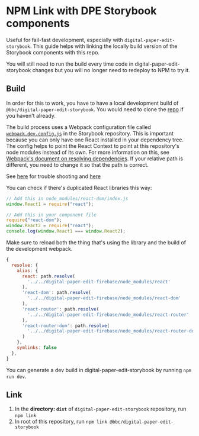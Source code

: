 # NPM Link with DPE Storybook components

Useful for fail-fast development, especially with `digital-paper-edit-storybook`.
This guide helps with linking the locally build version of the Storybook components with this repo.

You will still need to run the build every time code in digital-paper-edit-storybook changes but you will no longer need to redeploy to NPM to try it.

## Build

In order for this to work, you have to have a local development build of `@bbc/digital-paper-edit-storybook`. You would need to clone the [repo](https://github.com/bbc/digital-paper-edit-storybook) if you haven't already.

The build process uses a Webpack configuration file called [`webpack.dev.config.js`](https://github.com/bbc/digital-paper-edit-storybook/blob/master/webpack.dev.config.js) in the Storybook repository. This is important because you can only have one React installed in your dependency tree. The config helps to point the React Context to point at this repository's node modules instead of its own. For more information on this, see [Webpack's document on resolving dependencies](https://webpack.js.org/configuration/resolve/). If your relative path is different, you need to change it so that the path is correct.

See [here](https://reactjs.org/warnings/invalid-hook-call-warning.html) for trouble shooting and [here](https://github.com/facebook/react/issues/13991)

You can check if there's duplicated React libraries this way:

```js
// Add this in node_modules/react-dom/index.js
window.React1 = require("react");

// Add this in your component file
require("react-dom");
window.React2 = require("react");
console.log(window.React1 === window.React2);
```

Make sure to reload both the thing that's using the library and the build of the development webpack.

```js
{
  resolve: {
    alias: {
      react: path.resolve(
        '../../digital-paper-edit-firebase/node_modules/react'
      ),
      'react-dom': path.resolve(
        '../../digital-paper-edit-firebase/node_modules/react-dom'
      ),
      'react-router': path.resolve(
        '../../digital-paper-edit-firebase/node_modules/react-router'
      ),
      'react-router-dom': path.resolve(
        '../../digital-paper-edit-firebase/node_modules/react-router-dom'
      )
    },
    symlinks: false
  },
}
```

You can generate a dev build in digital-paper-edit-storybook by running `npm run dev`.

## Link

1. In the **directory: `dist`** of `digital-paper-edit-storybook` repository, run `npm link`
2. In root of this repository, run `npm link @bbc/digital-paper-edit-storybook`
